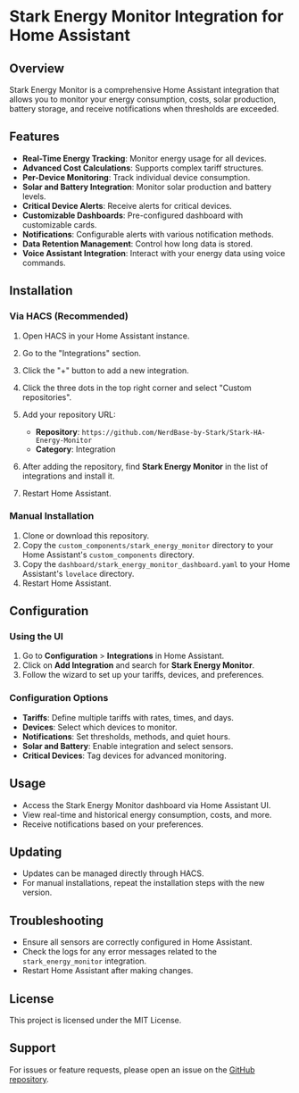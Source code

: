 # Stark Energy Monitor Integration for Home Assistant

## Overview

Stark Energy Monitor is a comprehensive Home Assistant integration that allows you to monitor your energy consumption, costs, solar production, battery storage, and receive notifications when thresholds are exceeded.

## Features

- **Real-Time Energy Tracking**: Monitor energy usage for all devices.
- **Advanced Cost Calculations**: Supports complex tariff structures.
- **Per-Device Monitoring**: Track individual device consumption.
- **Solar and Battery Integration**: Monitor solar production and battery levels.
- **Critical Device Alerts**: Receive alerts for critical devices.
- **Customizable Dashboards**: Pre-configured dashboard with customizable cards.
- **Notifications**: Configurable alerts with various notification methods.
- **Data Retention Management**: Control how long data is stored.
- **Voice Assistant Integration**: Interact with your energy data using voice commands.

## Installation

### Via HACS (Recommended)

1. Open HACS in your Home Assistant instance.
2. Go to the "Integrations" section.
3. Click the "+" button to add a new integration.
4. Click the three dots in the top right corner and select "Custom repositories".
5. Add your repository URL:

   - **Repository**: `https://github.com/NerdBase-by-Stark/Stark-HA-Energy-Monitor`
   - **Category**: Integration

6. After adding the repository, find **Stark Energy Monitor** in the list of integrations and install it.
7. Restart Home Assistant.

### Manual Installation

1. Clone or download this repository.
2. Copy the `custom_components/stark_energy_monitor` directory to your Home Assistant's `custom_components` directory.
3. Copy the `dashboard/stark_energy_monitor_dashboard.yaml` to your Home Assistant's `lovelace` directory.
4. Restart Home Assistant.

## Configuration

### Using the UI

1. Go to **Configuration** > **Integrations** in Home Assistant.
2. Click on **Add Integration** and search for **Stark Energy Monitor**.
3. Follow the wizard to set up your tariffs, devices, and preferences.

### Configuration Options

- **Tariffs**: Define multiple tariffs with rates, times, and days.
- **Devices**: Select which devices to monitor.
- **Notifications**: Set thresholds, methods, and quiet hours.
- **Solar and Battery**: Enable integration and select sensors.
- **Critical Devices**: Tag devices for advanced monitoring.

## Usage

- Access the Stark Energy Monitor dashboard via Home Assistant UI.
- View real-time and historical energy consumption, costs, and more.
- Receive notifications based on your preferences.

## Updating

- Updates can be managed directly through HACS.
- For manual installations, repeat the installation steps with the new version.

## Troubleshooting

- Ensure all sensors are correctly configured in Home Assistant.
- Check the logs for any error messages related to the `stark_energy_monitor` integration.
- Restart Home Assistant after making changes.

## License

This project is licensed under the MIT License.

## Support

For issues or feature requests, please open an issue on the [GitHub repository](https://github.com/NerdBase-by-Stark/Stark-HA-Energy-Monitor/issues).
